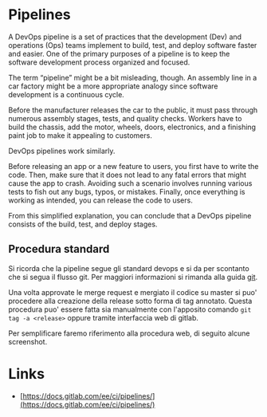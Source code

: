 # Pipelines

A DevOps pipeline is a set of practices that the development (Dev) and operations (Ops) teams implement to build, test, and deploy software faster and easier. One of the primary purposes of a pipeline is to keep the software development process organized and focused.

The term “pipeline” might be a bit misleading, though. An assembly line in a car factory might be a more appropriate analogy since software development is a continuous cycle.

Before the manufacturer releases the car to the public, it must pass through numerous assembly stages, tests, and quality checks. Workers have to build the chassis, add the motor, wheels, doors, electronics, and a finishing paint job to make it appealing to customers.

DevOps pipelines work similarly.

Before releasing an app or a new feature to users, you first have to write the code. Then, make sure that it does not lead to any fatal errors that might cause the app to crash. Avoiding such a scenario involves running various tests to fish out any bugs, typos, or mistakes. Finally, once everything is working as intended, you can release the code to users.

From this simplified explanation, you can conclude that a DevOps pipeline consists of the build, test, and deploy stages.

## Procedura standard

Si ricorda che la pipeline segue gli standard devops e si da per scontanto che si segua il flusso git. Per maggiori informazioni si rimanda alla guida [git](git.md).

Una volta approvate le merge request e mergiato il codice su master si puo' procedere alla creazione della release sotto forma di tag annotato. Questa procedura puo' essere fatta sia manualmente con l'apposito comando `git tag -a <release>` oppure tramite interfaccia web di gitlab.

Per semplificare faremo riferimento alla procedura web, di seguito alcune screenshot.







# Links

- [https://docs.gitlab.com/ee/ci/pipelines/](https://docs.gitlab.com/ee/ci/pipelines/)